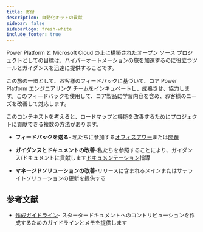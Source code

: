 ```yaml
---
title: 寄付
description: 自動化キットの貢献
sidebar: false
sidebarlogo: fresh-white
include_footer: true
---
```

Power Platform と Microsoft Cloud の上に構築されたオープン ソース プロジェクトとしての目標は、ハイパーオートメーションの旅を加速するのに役立つツールとガイダンスを迅速に提供することです。

この旅の一環として、お客様のフィードバックに基づいて、コア Power Platform エンジニアリング チームをインキュベートし、成熟させ、協力します。このフィードバックを使用して、コア製品に学習内容を含め、お客様のニーズを改善して対応します。

このコンテキストを考えると、ロードマップと機能を改善するためにプロジェクトに貢献できる複数の方法があります。

- **フィードバックを送る**- 私たちに参加する[オフィスアワー](/ja/office-hours)または[問題](/ja/contribution/feedback)

- **ガイダンスとドキュメントの改善**-私たちを参照することにより、ガイダンス/ドキュメントに貢献します[ドキュメンテーション](/ja/contribution/documentation)指導

- **マネージドソリューションの改善**-リリースに含まれるメインまたはサテライトソリューションの更新を提供する

## 参考文献

- [作成ガイドライン](/ja/contribution/authoring)- スタータードキュメントへのコントリビューションを作成するためのガイドラインとメモを提供します
